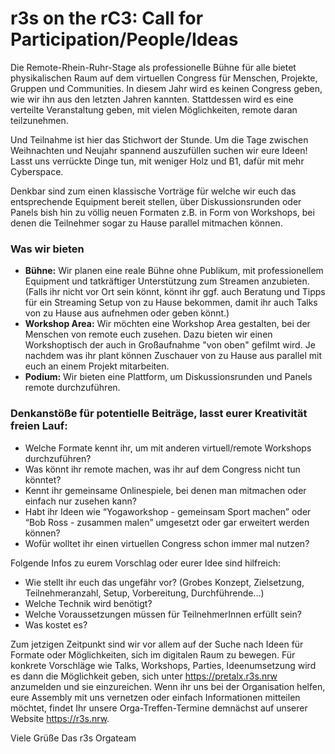 # r3s on the rC3: Call for Participation/People/Ideas 
Die Remote-Rhein-Ruhr-Stage als professionelle Bühne für alle bietet physikalischen Raum auf dem virtuellen Congress für Menschen, Projekte, Gruppen und Communities.
In diesem Jahr wird es keinen Congress geben, wie wir ihn aus den letzten Jahren kannten. Stattdessen wird es eine verteilte Veranstaltung geben, mit vielen Möglichkeiten, remote daran teilzunehmen.

Und Teilnahme ist hier das Stichwort der Stunde. Um die Tage zwischen Weihnachten und Neujahr spannend auszufüllen suchen wir eure Ideen!
Lasst uns verrückte Dinge tun, mit weniger Holz und B1, dafür mit mehr Cyberspace.

Denkbar sind zum einen klassische Vorträge für welche wir euch das entsprechende Equipment bereit stellen, über Diskussionsrunden oder Panels bish hin zu völlig neuen Formaten z.B. in Form von Workshops, bei denen die Teilnehmer sogar zu Hause parallel mitmachen können.

### Was wir bieten
- **Bühne:** Wir planen eine reale Bühne ohne Publikum, mit professionellem Equipment und tatkräftiger Unterstützung zum Streamen anzubieten. (Falls ihr nicht vor Ort sein könnt, könnt ihr ggf. auch Beratung und Tipps für ein Streaming Setup von zu Hause bekommen, damit ihr auch Talks von zu Hause aus aufnehmen oder geben könnt.)
- **Workshop Area:** Wir möchten eine Workshop Area gestalten, bei der Menschen von remote euch zusehen. Dazu bieten wir einen Workshoptisch der auch in Großaufnahme "von oben" gefilmt wird. Je nachdem was ihr plant können Zuschauer von zu Hause aus parallel mit euch an einem Projekt mitarbeiten.
- **Podium:** Wir bieten eine Plattform, um Diskussionsrunden und Panels remote durchzuführen.

### Denkanstöße für potentielle Beiträge, lasst eurer Kreativität freien Lauf:
- Welche Formate kennt ihr, um mit anderen virtuell/remote Workshops durchzuführen?
- Was könnt ihr remote machen, was ihr auf dem Congress nicht tun könntet?
- Kennt ihr gemeinsame Onlinespiele, bei denen man mitmachen oder einfach nur zusehen kann?
- Habt ihr Ideen wie “Yogaworkshop - gemeinsam Sport machen” oder “Bob Ross - zusammen malen” umgesetzt oder gar erweitert werden können?
- Wofür wolltet ihr einen virtuellen Congress schon immer mal nutzen?

Folgende Infos zu eurem Vorschlag oder eurer Idee sind hilfreich:

- Wie stellt ihr euch das ungefähr vor? (Grobes Konzept, Zielsetzung, Teilnehmeranzahl, Setup, Vorbereitung, Durchführende...)
- Welche Technik wird benötigt?
- Welche Voraussetzungen müssen für TeilnehmerInnen erfüllt sein?
- Was kostet es?

Zum jetzigen Zeitpunkt sind wir vor allem auf der Suche nach Ideen für Formate oder Möglichkeiten, sich im digitalen Raum zu bewegen. Für konkrete Vorschläge wie Talks, Workshops, Parties, Ideenumsetzung wird es dann die Möglichkeit geben, sich unter https://pretalx.r3s.nrw anzumelden und sie einzureichen.
Wenn ihr uns bei der Organisation helfen, eure Assembly mit uns vernetzen oder einfach Informationen mitteilen möchtet, findet Ihr unsere Orga-Treffen-Termine demnächst auf unserer Website https://r3s.nrw.

Viele Grüße
Das r3s Orgateam
